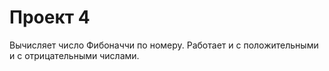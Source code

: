 # Проект 4
Вычисляет число Фибоначчи по номеру. Работает и с положительными и с отрицательными числами.
